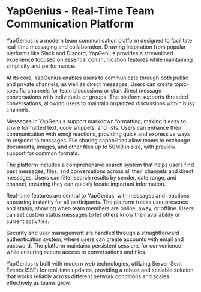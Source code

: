 # YapGenius - Real-Time Team Communication Platform

YapGenius is a modern team communication platform designed to facilitate real-time messaging and collaboration. Drawing inspiration from popular platforms like Slack and Discord, YapGenius provides a streamlined experience focused on essential communication features while maintaining simplicity and performance.

At its core, YapGenius enables users to communicate through both public and private channels, as well as direct messages. Users can create topic-specific channels for team discussions or start direct message conversations with individuals or groups. The platform supports threaded conversations, allowing users to maintain organized discussions within busy channels.

Messages in YapGenius support markdown formatting, making it easy to share formatted text, code snippets, and lists. Users can enhance their communication with emoji reactions, providing quick and expressive ways to respond to messages. File sharing capabilities allow teams to exchange documents, images, and other files up to 50MB in size, with preview support for common formats.

The platform includes a comprehensive search system that helps users find past messages, files, and conversations across all their channels and direct messages. Users can filter search results by sender, date range, and channel, ensuring they can quickly locate important information.

Real-time features are central to YapGenius, with messages and reactions appearing instantly for all participants. The platform tracks user presence and status, showing when team members are online, away, or offline. Users can set custom status messages to let others know their availability or current activities.

Security and user management are handled through a straightforward authentication system, where users can create accounts with email and password. The platform maintains persistent sessions for convenience while ensuring secure access to conversations and files.

YapGenius is built with modern web technologies, utilizing Server-Sent Events (SSE) for real-time updates, providing a robust and scalable solution that works reliably across different network conditions and scales effectively as teams grow.